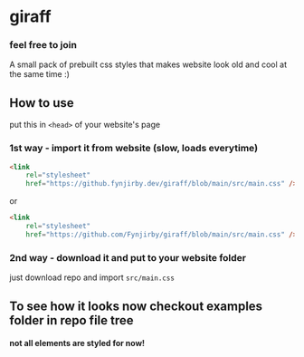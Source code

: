 # giraff

### feel free to join

A small pack of prebuilt css styles that makes website look old and cool at the same time :)

## How to use

put this in `<head>` of your website's page

### 1st way - import it from website (slow, loads everytime)

```html
<link
	rel="stylesheet"
	href="https://github.fynjirby.dev/giraff/blob/main/src/main.css" />
```

or

```html
<link
	rel="stylesheet"
	href="https://github.com/Fynjirby/giraff/blob/main/src/main.css" />
```

### 2nd way - download it and put to your website folder

just download repo and import `src/main.css`

## To see how it looks now checkout examples folder in repo file tree

#### not all elements are styled for now!
